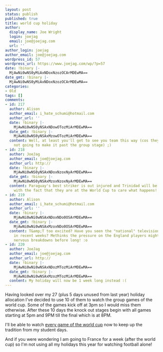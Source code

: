```yaml
---
layout: post
status: publish
published: true
title: world cup holiday
author:
  display_name: Joe Wright
  login: joejag
  email: joe@joejag.com
  url: ''
author_login: joejag
author_email: joe@joejag.com
wordpress_id: 57
wordpress_url: https://www.joejag.com/wp/?p=57
date: !binary |-
  MjAwNi0wNS0yMiAxNDoxNzozOCArMDEwMA==
date_gmt: !binary |-
  MjAwNi0wNS0yMiAxNDoxNzozOCArMDEwMA==
categories:
- Old
tags: []
comments:
- id: 217
  author: Alison
  author_email: i_hate_schumi@hotmail.com
  author_url: ''
  date: !binary |-
    MjAwNi0wNS0yNSAxNDowOTozMiArMDEwMA==
  date_gmt: !binary |-
    MjAwNi0wNS0yNSAxMzowOTozMiArMDEwMA==
  content: Well, at least you'll get to see you team this way (cos they're obviously
    not going to make it past the group stage) ;)
- id: 218
  author: JoeJag
  author_email: joe@joejag.com
  author_url: http://
  date: !binary |-
    MjAwNi0wNS0yNSAxNDoxNzoxNyArMDEwMA==
  date_gmt: !binary |-
    MjAwNi0wNS0yNSAxMzoxNzoxNyArMDEwMA==
  content: Paraguay's best striker is out injured and Trinidad will be too excited
    with the fact that they are at the World Cup to care what happens!
- id: 219
  author: Alison
  author_email: i_hate_schumi@hotmail.com
  author_url: ''
  date: !binary |-
    MjAwNi0wNi0wNSAxNDoxNDo0OSArMDEwMA==
  date_gmt: !binary |-
    MjAwNi0wNi0wNSAxMzoxNDo0OSArMDEwMA==
  content: T&amp;T too excited? Have you seen the "national" television and press
    in recent weeks? Methinks the pressure on the England players might cause some
    nervous breakdowns before long! :o
- id: 220
  author: JoeJag
  author_email: joe@joejag.com
  author_url: http://
  date: !binary |-
    MjAwNi0wNi0wNSAxNDozMTozMiArMDEwMA==
  date_gmt: !binary |-
    MjAwNi0wNi0wNSAxMzozMTozMiArMDEwMA==
  content: My holiday will now be 1 week long instead :(
---
```

<p>Having looked over my 27 (plus 5 days unused from last year) holiday allocation I've decided to use 10 of them to watch the group games of the world cup.  Some of the games kick off at 3pm so I would miss them otherwise.  After these 10 days the knock out stages begin with all games starting at 5pm and 9PM till the final which is at 8PM.</p>
<p>I'll be able to watch <a href="http://news.bbc.co.uk/sport1/hi/football/world_cup_2006/4686238.stm">every game of the world cup</a> now to keep up the tradition from my student days.</p>
<p>And if you were wondering I am going to France for a week (after the world cup) so I'm not using all my holidays this year for watching football alone!</p>
